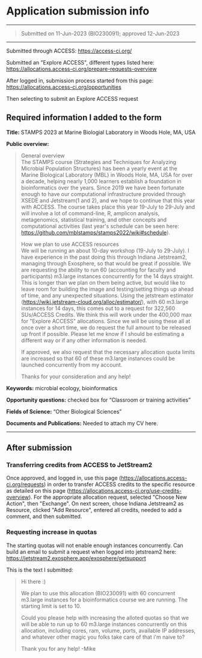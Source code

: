 # Application submission info

---
> Submitted on 11-Jun-2023 (BIO230091); approved 12-Jun-2023
---

Submitted through ACCESS: https://access-ci.org/

Submitted an "Explore ACCESS", different types listed here: https://allocations.access-ci.org/prepare-requests-overview

After logged in, submission process started from this page: https://allocations.access-ci.org/opportunities

Then selecting to submit an Explore ACCESS request

## Required information I added to the form

**Title:** STAMPS 2023 at Marine Biologial Laboratory in Woods Hole, MA, USA

**Public overview:**  

> General overview  
> The STAMPS course (Strategies and Techniques for Analyzing Microbial Population Structures) has been a yearly event at the Marine Biological Laboratory (MBL) in Woods Hole, MA, USA for over a decade, helping nearly 1,000 learners establish a foundation in bioinformatics over the years. Since 2019 we have been fortunate enough to have our computational infrastructure provided through XSEDE and Jetstream(1 and 2), and we hope to continue that this year with ACCESS. The course takes place this year 19-July to 29-July and will involve a lot of command-line, R, amplicon analysis, metagenomics, statistical training, and other concepts and computational activities (last year's schedule can be seen here: https://github.com/mblstamps/stamps2022/wiki#schedule). 
>
> How we plan to use ACCESS resources  
> We will be running an about 10-day workshop (19-July to 29-July). I have experience in the past doing this through Indiana Jetstream2, managing through Exosphere, so that would be great if possible. We are requesting the ability to run 60 (accounting for faculty and participants) m3.large instances concurrently for the 14 days straight. This is longer than we plan on them being active, but would like to leave room for building the image and testing/setting things up ahead of time, and any unexpected situations. Using the jetstream estimator (https://wiki.jetstream-cloud.org/alloc/estimator/), with 60 m3.large instances for 14 days, this comes out to a request for 322,560 SUs/ACCESS Credits. We think this will work under the 400,000 max for "Explore ACCESS" allocations. Since we will be using these all at once over a short time, we do request the full amount to be released up front if possible. Please let me know if I should be estimating a different way or if any other information is needed. 
>
> If approved, we also request that the necessary allocation quota limits are increased so that 60 of these m3.large instances could be launched concurrently from my account. 
> 
> Thanks for your consideration and any help!


**Keywords:** microbial ecology, bioinformatics

**Opportunity questions:** checked box for “Classroom or training activities”

**Fields of Science:** “Other Biological Sciences”

**Documents and Publications:** Needed to attach my CV here.

---

## After submission

### Transferring credits from ACCESS to JetStream2
Once approved, and logged in, use this page (https://allocations.access-ci.org/requests) in order to transfer ACCESS credits to the specific resource as detailed on this page (https://allocations.access-ci.org/use-credits-overview). For the appropriate allocation request, selected "Choose New Action", then "Exchange". On next screen, chose Indiana Jetstream2 as Resource, clicked "Add Resource", entered all credits, needed to add a comment, and then submitted.

### Requesting increase in quotas
The starting quotas will not enable enough instances concurrently. Can build an email to submit a request when logged into jetstream2 here: https://jetstream2.exosphere.app/exosphere/getsupport

This is the text I submitted:

> Hi there :)
> 
> We plan to use this allocation (BIO230091) with 60 concurrent m3.large instances for a bioinformatics course we are running. The starting limit is set to 10. 
> 
> Could you please help with increasing the alloted quotas so that we will be able to run up to 60 m3.large instances concurrently on this allocation, including cores, ram, volume, ports, available IP addresses, and whatever other magic you folks take care of that i'm naive to?
> 
> Thank you for any help!
> -Mike
